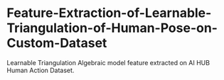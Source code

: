 # Feature-Extraction-of-Learnable-Triangulation-of-Human-Pose-on-Custom-Dataset
Learnable Triangulation Algebraic model feature extracted on AI HUB Human Action Dataset.
